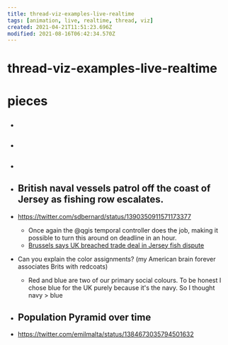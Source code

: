 ```yaml
---
title: thread-viz-examples-live-realtime
tags: [animation, live, realtime, thread, viz]
created: 2021-04-21T11:51:23.696Z
modified: 2021-08-16T06:42:34.570Z
---
```


# thread-viz-examples-live-realtime

# pieces

- ## 

- ## 

- ## 

- ## British naval vessels patrol off the coast of Jersey as fishing row escalates.
- https://twitter.com/sdbernard/status/1390350911571173377
  - Once again the @qgis temporal controller does the job, making it possible to turn this around on deadline in an hour.
  - [Brussels says UK breached trade deal in Jersey fish dispute](https://www.ft.com/content/43297316-6fb1-4caf-abf6-47216f46ec6c)
- Can you explain the color assignments? (my American brain forever associates Brits with redcoats)
  - Red and blue are two of our primary social colours. To be honest I chose blue for the UK purely because it's the navy. So I thought navy > blue

- ## Population Pyramid over time
- https://twitter.com/emilmalta/status/1384673035794501632
